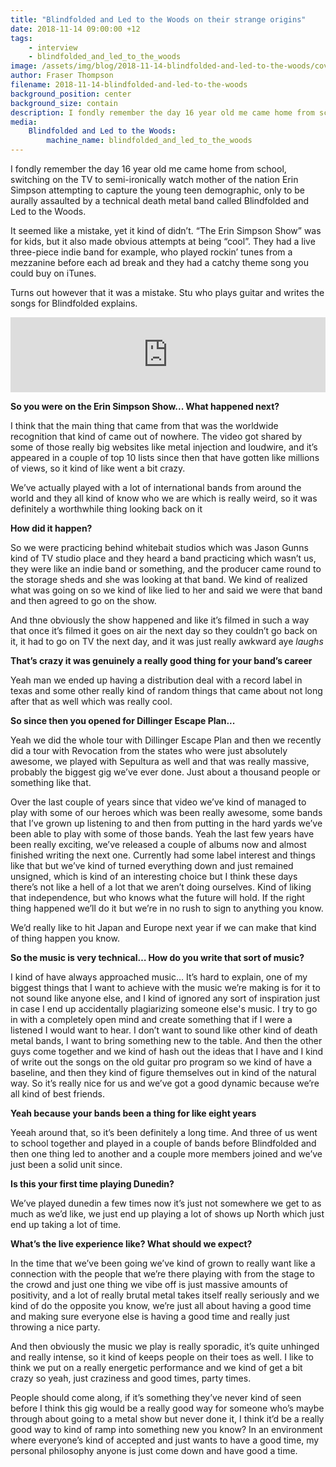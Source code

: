 ```yaml
---
title: "Blindfolded and Led to the Woods on their strange origins"
date: 2018-11-14 09:00:00 +12
tags:
    - interview
    - blindfolded_and_led_to_the_woods
image: /assets/img/blog/2018-11-14-blindfolded-and-led-to-the-woods/cover.jpg
author: Fraser Thompson
filename: 2018-11-14-blindfolded-and-led-to-the-woods
background_position: center
background_size: contain
description: I fondly remember the day 16 year old me came home from school, switching on the TV to semi-ironically watch mother of the nation Erin Simpson attempting to capture the young teen demographic, only to be aurally assaulted by a technical death metal band called Blindfolded and Led to the Woods. It seemed like a mistake, yet it kind of didn’t.
media:
    Blindfolded and Led to the Woods:
        machine_name: blindfolded_and_led_to_the_woods
---
```


I fondly remember the day 16 year old me came home from school, switching on the TV to semi-ironically watch mother of the nation Erin Simpson attempting to capture the young teen demographic, only to be aurally assaulted by a technical death metal band called Blindfolded and Led to the Woods.

It seemed like a mistake, yet it kind of didn’t. “The Erin Simpson Show” was for kids, but it also made obvious attempts at being “cool”. They had a live three-piece indie band for example, who played rockin’ tunes from a mezzanine before each ad break and they had a catchy theme song you could buy on iTunes.

Turns out however that it was a mistake. Stu who plays guitar and writes the songs for Blindfolded explains.

<!-- more -->

<center><iframe style="border: 0; width: 100%; height: 120px;" src="https://bandcamp.com/EmbeddedPlayer/album=943634173/size=large/bgcol=ffffff/linkcol=0687f5/tracklist=false/artwork=small/transparent=true/" seamless><a href="http://balttw.bandcamp.com/album/modern-adoxography">Modern Adoxography by Blindfolded and Led to the Woods</a></iframe></center>

**So you were on the Erin Simpson Show... What happened next?**

I think that the main thing that came from that was the worldwide recognition that kind of came out of nowhere. The video got shared by some of those really big websites like metal injection and loudwire, and it’s appeared in a couple of top 10 lists since then that have gotten like millions of views, so it kind of like went a bit crazy.

We’ve actually played with a lot of international bands from around the world and they all kind of know who we are which is really weird, so it was definitely a worthwhile thing looking back on it

**How did it happen?**

So we were practicing behind whitebait studios which was Jason Gunns kind of TV studio place and they heard a band practicing which wasn’t us, they were like an indie band or something, and the producer came round to the storage sheds and she was looking at that band. We kind of realized what was going on so we kind of like lied to her and said we were that band and then agreed to go on the show.

And thne obviously the show happened and like it’s filmed in such a way that once it’s filmed it goes on air the next day so they couldn’t go back on it, it had to go on TV the next day, and it was just really awkward aye *laughs*

**That’s crazy it was genuinely a really good thing for your band’s career**

Yeah man we ended up having a distribution deal with a record label in texas and some other really kind of random things that came about not long after that as well which was really cool. 

**So since then you opened for Dillinger Escape Plan...**

Yeah we did the whole tour with Dillinger Escape Plan and then we recently did a tour with Revocation from the states who were just absolutely awesome, we played with Sepultura as well and that was really massive, probably the biggest gig we’ve ever done. Just about a thousand people or something like that.

Over the last couple of years since that video we’ve kind of managed to play with some of our heroes which was been really awesome, some bands that I’ve grown up listening to and then from putting in the hard yards we’ve been able to play with some of those bands. Yeah the last few years have been really exciting, we’ve released a couple of albums now and almost finished writing the next one. Currently had some label interest and things like that but we’ve kind of turned everything down and just remained unsigned, which is kind of an interesting choice but I think these days there’s not like a hell of a lot that we aren’t doing ourselves. Kind of liking that independence, but who knows what the future will hold. If the right thing happened we’ll do it but we’re in no rush to sign to anything you know.

We’d really like to hit Japan and Europe next year if we can make that kind of thing happen you know.

**So the music is very technical… How do you write that sort of music?**

I kind of have always approached music… It’s hard to explain, one of my biggest things that I want to achieve with the music we’re making is for it to not sound like anyone else, and I kind of ignored any sort of inspiration just in case I end up accidentally plagiarizing someone else's music. I try to go in with a completely open mind and create something that if I were a listened I would want to hear. I don’t want to sound like other kind of death metal bands, I want to bring something new to the table. And then the other guys come together and we kind of hash out the ideas that I have and I kind of write out the songs on the old guitar pro program so we kind of have a baseline, and then they kind of figure themselves out in kind of the natural way. So it’s really nice for us and we’ve got a good dynamic because we’re all kind of best friends.

**Yeah because your bands been a thing for like eight years**

Yeeah around that, so it’s been definitely a long time. And three of us went to school together and played in a couple of bands before Blindfolded and then one thing led to another and a couple more members joined and we’ve just been a solid unit since.

**Is this your first time playing Dunedin?**

We’ve played dunedin a few times now it’s just not somewhere we get to as much as we’d like, we just end up playing a lot of shows up North which just end up taking a lot of time.

**What’s the live experience like? What should we expect?**

In the time that we’ve been going we’ve kind of grown to really want like a connection with the people that we’re there playing with from the stage to the crowd and just one thing we vibe off is just massive amounts of positivity, and a lot of really brutal metal takes itself really seriously and we kind of do the opposite you know, we’re just all about having a good time and making sure everyone else is having a good time and really just throwing a nice party.

And then obviously the music we play is really sporadic, it’s quite unhinged and really intense, so it kind of keeps people on their toes as well. I like to think we put on a really energetic performance and we kind of get a bit crazy so yeah, just craziness and good times, party times.

People should come along, if it’s something they’ve never kind of seen before I think this gig would be a really good way for someone who’s maybe through about going to a metal show but never done it, I think it’d be a really good way to kind of ramp into something new you know? In an environment where everyone’s kind of accepted and just wants to have a good time, my personal philosophy anyone is just come down and have good a time.